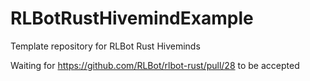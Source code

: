 # RLBotRustHivemindExample

Template repository for RLBot Rust Hiveminds

Waiting for https://github.com/RLBot/rlbot-rust/pull/28 to be accepted
